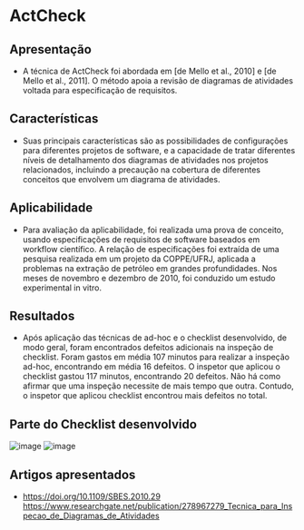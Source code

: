 # ActCheck

## Apresentação
 *  A técnica de ActCheck foi abordada em  [de Mello et al., 2010] e [de Mello et al., 2011]. O método apoia a revisão de diagramas de atividades voltada para especificação de requisitos.

## Características 
  *  Suas principais características são as possibilidades de configurações para diferentes projetos de software, e a capacidade de tratar diferentes níveis de detalhamento dos diagramas de atividades nos projetos relacionados, incluindo a precaução na cobertura de diferentes conceitos que envolvem um diagrama de atividades.

## Aplicabilidade
  *  Para avaliação da aplicabilidade, foi realizada uma prova de conceito, usando especificações de requisitos de software baseados em workflow científico. A relação de especificações foi extraída de uma pesquisa realizada em um projeto da COPPE/UFRJ, aplicada a problemas na extração de petróleo em grandes profundidades. Nos meses de novembro e dezembro de 2010, foi conduzido um estudo experimental in vitro.
 
 ## Resultados
  * Após aplicação das técnicas de ad-hoc e o checklist desenvolvido, de modo geral, foram encontrados defeitos adicionais na inspeção de checklist. Foram gastos em média 107 minutos para realizar a inspeção ad-hoc, encontrando em média 16 defeitos. O inspetor que aplicou o checklist gastou 117 minutos, encontrando 20 defeitos. Não há como afirmar que uma inspeção necessite de mais tempo que outra. Contudo, o inspetor que aplicou checklist encontrou mais defeitos no total. 

## Parte do Checklist desenvolvido 
![image](https://user-images.githubusercontent.com/49456679/181352937-d2c58c4a-1da4-4a74-a654-c9b59885e7a5.png) 
![image](https://user-images.githubusercontent.com/49456679/181353041-8d243403-d5a7-4e38-b80a-34ea404c5011.png)



## Artigos apresentados 
  * https://doi.org/10.1109/SBES.2010.29
    https://www.researchgate.net/publication/278967279_Tecnica_para_Inspecao_de_Diagramas_de_Atividades
 
